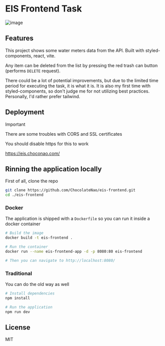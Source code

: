 # EIS Frontend Task

![image](https://github.com/ChocolateNao/eis-frontend/assets/117908355/0e75985b-756b-412a-b0aa-8238336d87b2)

## Features

This project shows some water meters data from the API. Built with styled-components, react, vite.

Any item can be deleted from the list by pressing the red trash can button (performs `DELETE` request).

There could be a lot of potential improvements, but due to the limited time period for executing the task, it is what it is. It is also my first time with styled-components, so don't judge me for not utilizing best practices. Personally, I'd rather prefer tailwind.

## Deployment

> [!IMPORTANT]
> There are some troubles with CORS and SSL certificates
> 
> You should disable https for this to work

https://eis.choconao.com/

## Rinning the application locally

First of all, clone the repo

```bash
git clone https://github.com/ChocolateNao/eis-frontend.git
cd ./eis-frontend
```

### Docker

The application is shipped with a `Dockerfile` so you can run it inside a docker container

```bash
# Build the image
docker build -t eis-frontend .

# Run the container
docker run --name eis-frontend-app -d -p 8080:80 eis-frontend

# Then you can navigate to http://localhost:8080/
```

### Traditional

You can do the old way as well

```bash
# Install dependencies
npm install

# Run the application
npm run dev
```

## License

MIT
